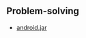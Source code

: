 ## Problem-solving


* [android.jar](https://medium.com/@ms.arifin29/error-android-jar-d69c1d8398ff)
